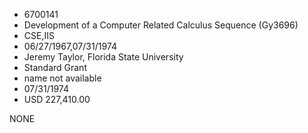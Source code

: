 * 6700141
* Development of a Computer Related Calculus Sequence (Gy3696)
* CSE,IIS
* 06/27/1967,07/31/1974
* Jeremy Taylor, Florida State University
* Standard Grant
*   name not available
* 07/31/1974
* USD 227,410.00

NONE